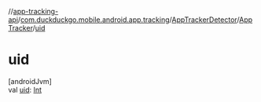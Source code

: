//[app-tracking-api](../../../../index.md)/[com.duckduckgo.mobile.android.app.tracking](../../index.md)/[AppTrackerDetector](../index.md)/[AppTracker](index.md)/[uid](uid.md)

# uid

[androidJvm]\
val [uid](uid.md): [Int](https://kotlinlang.org/api/latest/jvm/stdlib/kotlin/-int/index.html)

